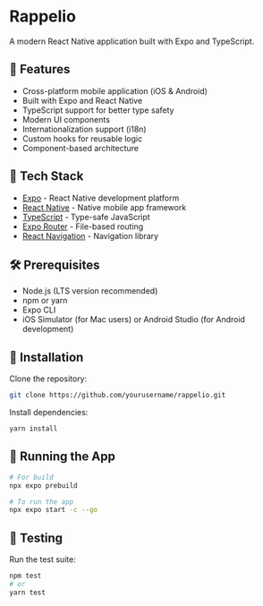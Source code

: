 # Rappelio

A modern React Native application built with Expo and TypeScript.

## 🚀 Features

- Cross-platform mobile application (iOS & Android)
- Built with Expo and React Native
- TypeScript support for better type safety
- Modern UI components
- Internationalization support (i18n)
- Custom hooks for reusable logic
- Component-based architecture

## 📱 Tech Stack

- [Expo](https://expo.dev/) - React Native development platform
- [React Native](https://reactnative.dev/) - Native mobile app framework
- [TypeScript](https://www.typescriptlang.org/) - Type-safe JavaScript
- [Expo Router](https://docs.expo.dev/router/introduction/) - File-based routing
- [React Navigation](https://reactnavigation.org/) - Navigation library

## 🛠️ Prerequisites

- Node.js (LTS version recommended)
- npm or yarn
- Expo CLI
- iOS Simulator (for Mac users) or Android Studio (for Android development)

## 🔧 Installation

Clone the repository:

```bash
git clone https://github.com/yourusername/rappelio.git
```

Install dependencies:

```bash
yarn install
```

## 📱 Running the App

```bash
# For build
npx expo prebuild
```

```bash
# To run the app
npx expo start -c --go
```

## 🧪 Testing

Run the test suite:

```bash
npm test
# or
yarn test
```